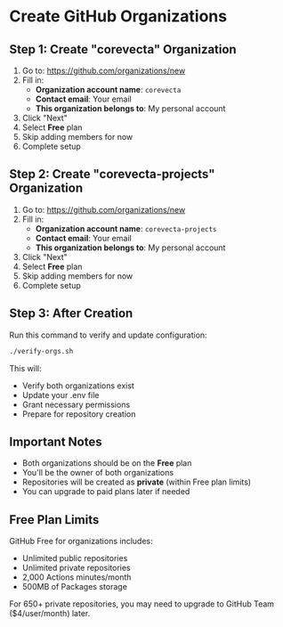 # Create GitHub Organizations

## Step 1: Create "corevecta" Organization

1. Go to: https://github.com/organizations/new
2. Fill in:
   - **Organization account name**: `corevecta`
   - **Contact email**: Your email
   - **This organization belongs to**: My personal account
3. Click "Next"
4. Select **Free** plan
5. Skip adding members for now
6. Complete setup

## Step 2: Create "corevecta-projects" Organization  

1. Go to: https://github.com/organizations/new
2. Fill in:
   - **Organization account name**: `corevecta-projects`
   - **Contact email**: Your email
   - **This organization belongs to**: My personal account
3. Click "Next"
4. Select **Free** plan
5. Skip adding members for now
6. Complete setup

## Step 3: After Creation

Run this command to verify and update configuration:

```bash
./verify-orgs.sh
```

This will:
- Verify both organizations exist
- Update your .env file
- Grant necessary permissions
- Prepare for repository creation

## Important Notes

- Both organizations should be on the **Free** plan
- You'll be the owner of both organizations
- Repositories will be created as **private** (within Free plan limits)
- You can upgrade to paid plans later if needed

## Free Plan Limits

GitHub Free for organizations includes:
- Unlimited public repositories
- Unlimited private repositories
- 2,000 Actions minutes/month
- 500MB of Packages storage

For 650+ private repositories, you may need to upgrade to GitHub Team ($4/user/month) later.